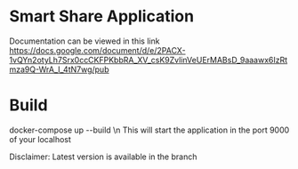 # Smart Share Application
Documentation can be viewed in this link https://docs.google.com/document/d/e/2PACX-1vQYn2otyLh7Srx0ccCKFPKbbRA_XV_csK9ZvlinVeUErMABsD_9aaawx6IzRtmza9Q-WrA_I_4tN7wg/pub

# Build

docker-compose up --build \n
This will start the application in the port 9000 of your localhost

Disclaimer: Latest version is available in the branch
